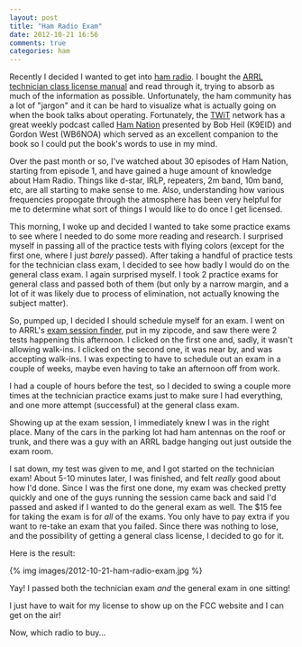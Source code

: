 ```yaml
---
layout: post
title: "Ham Radio Exam"
date: 2012-10-21 16:56
comments: true
categories: ham
---
```


Recently I decided I wanted to get into [ham radio][ham-wikipedia].
I bought the [ARRL][arrl] [technician class license manual][978-0-87259-097-7] and read through it, trying to absorb as much of the information as possible.
Unfortunately, the ham community has a lot of "jargon" and it can be hard to visualize what is actually going on when the book talks about operating.
Fortunately, the [TWiT][twit] network has a great weekly podcast called [Ham Nation][hamnation] presented by Bob Heil (K9EID) and Gordon West (WB6NOA) which served as an excellent companion to the book so I could put the book's words to use in my mind.

Over the past month or so, I've watched about 30 episodes of Ham Nation, starting from episode 1, and have gained a huge amount of knowledge about Ham Radio.
Things like d-star, IRLP, repeaters, 2m band, 10m band, etc, are all starting to make sense to me.
Also, understanding how various frequencies propogate through the atmosphere has been very helpful for me to determine what sort of things I would like to do once I get licensed.

This morning, I woke up and decided I wanted to take some practice exams to see where I needed to do some more reading and research.
I surprised myself in passing all of the practice tests with flying colors (except for the first one, where I just *barely* passed).
After taking a handful of practice tests for the technician class exam, I decided to see how badly I would do on the general class exam.
I again surprised myself.
I took 2 practice exams for general class and passed both of them (but only by a narrow margin, and a lot of it was likely due to process of elimination, not actually knowing the subject matter).

So, pumped up, I decided I should schedule myself for an exam.
I went on to ARRL's [exam session finder][exam-finder], put in my zipcode, and saw there were 2 tests happening this afternoon.
I clicked on the first one and, sadly, it wasn't allowing walk-ins.
I clicked on the second one, it was near by, and was accepting walk-ins.
I was expecting to have to schedule out an exam in a couple of weeks, maybe even having to take an afternoon off from work.

I had a couple of hours before the test, so I decided to swing a couple more times at the technician practice exams just to make sure I had everything, and one more attempt (successful) at the general class exam.

Showing up at the exam session, I immediately knew I was in the right place.
Many of the cars in the parking lot had ham antennas on the roof or trunk, and there was a guy with an ARRL badge hanging out just outside the exam room.

I sat down, my test was given to me, and I got started on the technician exam!
About 5-10 minutes later, I was finished, and felt *really* good about how I'd done.
Since I was the first one done, my exam was checked pretty quickly and one of the guys running the session came back and said I'd passed and asked if I wanted to do the general exam as well.
The $15 fee for taking the exam is for *all* of the exams.
You only have to pay extra if you want to re-take an exam that you failed.
Since there was nothing to lose, and the possibility of getting a general class license, I decided to go for it.

Here is the result:

{% img images/2012-10-21-ham-radio-exam.jpg %}

Yay! I passed both the technician exam *and* the general exam in one sitting!

I just have to wait for my license to show up on the FCC website and I can get on the air!

Now, which radio to buy...

[ham-wikipedia]: http://en.wikipedia.org/wiki/Amateur_radio "Amateur radio at Wikipedia"
[arrl]: http://www.arrl.org/ "ARRL Website"
[978-0-87259-097-7]: http://www.arrl.org/shop/Ham-Radio-License-Manual-Revised-2nd-Edition/ "ARRL Ham Radio License Manual 2nd Edition"
[twit]: http://twit.tv/ "The TWiT Network"
[hamnation]: http://twit.tv/hn "Ham Nation"
[exam-finder]: http://www.arrl.org/find-an-amateur-radio-license-exam-session "ARRL Find an Amateur Radio License Exam Session"
